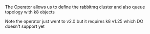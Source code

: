 The Operator allows us to define the rabbitmq cluster and also queue topology with k8 objects

Note the operator just went to v2.0 but it requires k8 v1.25 which DO doesn't support yet

